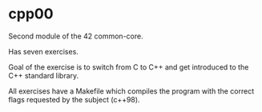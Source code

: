 # cpp00
Second module of the 42 common-core.

Has seven exercises.

Goal of the exercise is to switch from C to C++ and get introduced to the C++ standard library.

All exercises have a Makefile which compiles the program with the correct flags requested by the subject (c++98).
